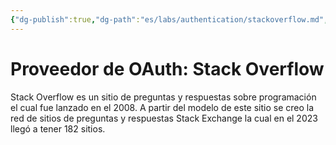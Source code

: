 ```yaml
---
{"dg-publish":true,"dg-path":"es/labs/authentication/stackoverflow.md","permalink":"/es/labs/authentication/stackoverflow/","title":"Proveedor de OAuth: Stack Oveflow","noteIcon":"1","created":"2024-04-04T14:10:11.023-06:00","updated":"2024-04-04T18:07:57.203-06:00"}
---
```


# Proveedor de OAuth: Stack Overflow

Stack Overflow es un sitio de preguntas y respuestas sobre programación el cual fue lanzado en el 2008. A partir del modelo de este sitio se creo la red de sitios de preguntas y respuestas Stack Exchange la cual en el 2023 llegó a tener 182 sitios.